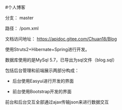 #个人博客

分支： master

路径： /pom.xml

文档访问地址： https://apidoc.gitee.com/Chuan18/Blog

使用Struts2+Hibernate+Spring进行开发。

数据库使用的是MySql 5.7，已导出为sql文件（blog.sql）

包括后台管理和前端展示两部分构成：

 * 后台使用Easyui进行开发的界面

 * 前台使用Bootstrap开发的界面

前台和后台交互全部通过ajax传输json来进行数据交互
